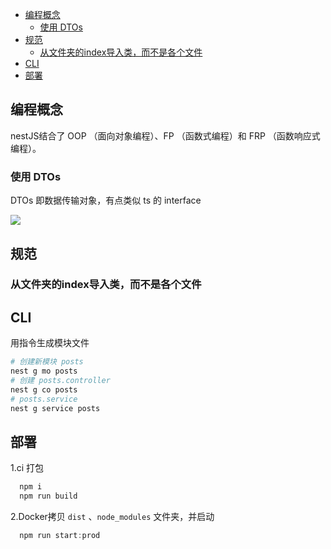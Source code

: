 - [编程概念](#编程概念)
  - [使用 DTOs](#使用-dtos)
- [规范](#规范)
  - [从文件夹的index导入类，而不是各个文件](#从文件夹的index导入类而不是各个文件)
- [CLI](#cli)
- [部署](#部署)

## 编程概念

nestJS结合了 OOP （面向对象编程）、FP （函数式编程）和 FRP （函数响应式编程）。

### 使用 DTOs

DTOs 即数据传输对象，有点类似 ts 的 interface

![](https://resource5-1255303497.file.myqcloud.com/points_mall/picture/img_121184958_1630305485.png)

## 规范

### 从文件夹的index导入类，而不是各个文件

## CLI

用指令生成模块文件

```bash
# 创建新模块 posts
nest g mo posts
# 创建 posts.controller
nest g co posts
# posts.service
nest g service posts

```

## 部署

1.ci 打包

```js
  npm i
  npm run build
```

2.Docker拷贝 `dist` 、`node_modules` 文件夹，并启动

```js
  npm run start:prod
```
